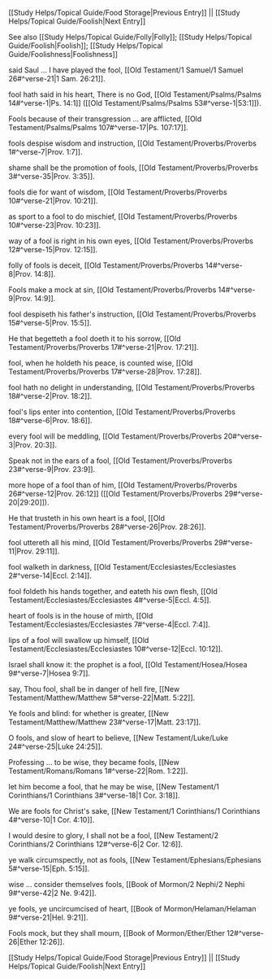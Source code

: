 [[Study Helps/Topical Guide/Food Storage|Previous Entry]]  ||  [[Study Helps/Topical Guide/Foolish|Next Entry]]

 See also [[Study Helps/Topical Guide/Folly|Folly]]; [[Study Helps/Topical Guide/Foolish|Foolish]]; [[Study Helps/Topical Guide/Foolishness|Foolishness]]

 said Saul ... I have played the fool, [[Old Testament/1 Samuel/1 Samuel 26#^verse-21|1 Sam. 26:21]].

 fool hath said in his heart, There is no God, [[Old Testament/Psalms/Psalms 14#^verse-1|Ps. 14:1]] ([[Old Testament/Psalms/Psalms 53#^verse-1|53:1]]).

 Fools because of their transgression ... are afflicted, [[Old Testament/Psalms/Psalms 107#^verse-17|Ps. 107:17]].

 fools despise wisdom and instruction, [[Old Testament/Proverbs/Proverbs 1#^verse-7|Prov. 1:7]].

 shame shall be the promotion of fools, [[Old Testament/Proverbs/Proverbs 3#^verse-35|Prov. 3:35]].

 fools die for want of wisdom, [[Old Testament/Proverbs/Proverbs 10#^verse-21|Prov. 10:21]].

 as sport to a fool to do mischief, [[Old Testament/Proverbs/Proverbs 10#^verse-23|Prov. 10:23]].

 way of a fool is right in his own eyes, [[Old Testament/Proverbs/Proverbs 12#^verse-15|Prov. 12:15]].

 folly of fools is deceit, [[Old Testament/Proverbs/Proverbs 14#^verse-8|Prov. 14:8]].

 Fools make a mock at sin, [[Old Testament/Proverbs/Proverbs 14#^verse-9|Prov. 14:9]].

 fool despiseth his father's instruction, [[Old Testament/Proverbs/Proverbs 15#^verse-5|Prov. 15:5]].

 He that begetteth a fool doeth it to his sorrow, [[Old Testament/Proverbs/Proverbs 17#^verse-21|Prov. 17:21]].

 fool, when he holdeth his peace, is counted wise, [[Old Testament/Proverbs/Proverbs 17#^verse-28|Prov. 17:28]].

 fool hath no delight in understanding, [[Old Testament/Proverbs/Proverbs 18#^verse-2|Prov. 18:2]].

 fool's lips enter into contention, [[Old Testament/Proverbs/Proverbs 18#^verse-6|Prov. 18:6]].

 every fool will be meddling, [[Old Testament/Proverbs/Proverbs 20#^verse-3|Prov. 20:3]].

 Speak not in the ears of a fool, [[Old Testament/Proverbs/Proverbs 23#^verse-9|Prov. 23:9]].

 more hope of a fool than of him, [[Old Testament/Proverbs/Proverbs 26#^verse-12|Prov. 26:12]] ([[Old Testament/Proverbs/Proverbs 29#^verse-20|29:20]]).

 He that trusteth in his own heart is a fool, [[Old Testament/Proverbs/Proverbs 28#^verse-26|Prov. 28:26]].

 fool uttereth all his mind, [[Old Testament/Proverbs/Proverbs 29#^verse-11|Prov. 29:11]].

 fool walketh in darkness, [[Old Testament/Ecclesiastes/Ecclesiastes 2#^verse-14|Eccl. 2:14]].

 fool foldeth his hands together, and eateth his own flesh, [[Old Testament/Ecclesiastes/Ecclesiastes 4#^verse-5|Eccl. 4:5]].

 heart of fools is in the house of mirth, [[Old Testament/Ecclesiastes/Ecclesiastes 7#^verse-4|Eccl. 7:4]].

 lips of a fool will swallow up himself, [[Old Testament/Ecclesiastes/Ecclesiastes 10#^verse-12|Eccl. 10:12]].

 Israel shall know it: the prophet is a fool, [[Old Testament/Hosea/Hosea 9#^verse-7|Hosea 9:7]].

 say, Thou fool, shall be in danger of hell fire, [[New Testament/Matthew/Matthew 5#^verse-22|Matt. 5:22]].

 Ye fools and blind: for whether is greater, [[New Testament/Matthew/Matthew 23#^verse-17|Matt. 23:17]].

 O fools, and slow of heart to believe, [[New Testament/Luke/Luke 24#^verse-25|Luke 24:25]].

 Professing ... to be wise, they became fools, [[New Testament/Romans/Romans 1#^verse-22|Rom. 1:22]].

 let him become a fool, that he may be wise, [[New Testament/1 Corinthians/1 Corinthians 3#^verse-18|1 Cor. 3:18]].

 We are fools for Christ's sake, [[New Testament/1 Corinthians/1 Corinthians 4#^verse-10|1 Cor. 4:10]].

 I would desire to glory, I shall not be a fool, [[New Testament/2 Corinthians/2 Corinthians 12#^verse-6|2 Cor. 12:6]].

 ye walk circumspectly, not as fools, [[New Testament/Ephesians/Ephesians 5#^verse-15|Eph. 5:15]].

 wise ... consider themselves fools, [[Book of Mormon/2 Nephi/2 Nephi 9#^verse-42|2 Ne. 9:42]].

 ye fools, ye uncircumcised of heart, [[Book of Mormon/Helaman/Helaman 9#^verse-21|Hel. 9:21]].

 Fools mock, but they shall mourn, [[Book of Mormon/Ether/Ether 12#^verse-26|Ether 12:26]].

[[Study Helps/Topical Guide/Food Storage|Previous Entry]]  ||  [[Study Helps/Topical Guide/Foolish|Next Entry]]
